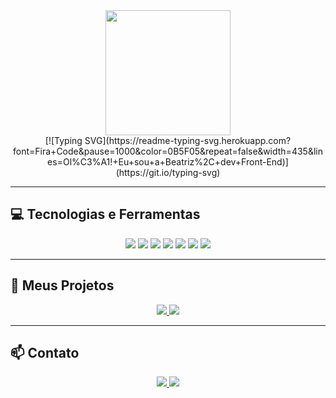<div align="center">

  <img src="https://media.giphy.com/media/75ATTdRsYJjS8/giphy.gif" width="200px" />

   <br>
  [![Typing SVG](https://readme-typing-svg.herokuapp.com?font=Fira+Code&pause=1000&color=0B5F05&repeat=false&width=435&lines=Ol%C3%A1!+Eu+sou+a+Beatriz%2C+dev+Front-End)](https://git.io/typing-svg)
</div>

---

## 💻 Tecnologias e Ferramentas

<p align="center">
  <img src="https://img.shields.io/badge/HTML-E34F26?style=plastic&logo=html5&logoColor=white"/>
  <img src="https://img.shields.io/badge/CSS-1572B6?style=plastic&logo=css3&logoColor=white"/>
  <img src="https://img.shields.io/badge/JavaScript-F7DF1E?style=plastic&logo=javascript&logoColor=black"/>
  <img src="https://img.shields.io/badge/React-61DAFB?style=plastic&logo=react&logoColor=black"/>
  <img src="https://img.shields.io/badge/Node.js-339933?style=plastic&logo=node.js&logoColor=white"/>
  <img src="https://img.shields.io/badge/Git-F05032?style=plastic&logo=git&logoColor=white"/>
  <img src="https://img.shields.io/badge/GitHub-181717?style=plastic&logo=github&logoColor=white"/>
</p>

---

## 🚀 Meus Projetos

<p align="center">
  <a href="https://github.com/BEATRIZBUAVA/meu-portifolio">
    <img src="https://img.shields.io/badge/Portfolio-visit-green?style=plastic"/>
  </a>
  <a href="https://github.com/BEATRIZBUAVA/bakery">
    <img src="https://img.shields.io/badge/Simulador_de_Corrida-Node.js-blue?style=plastic"/>
  </a>
 
</p>

---

## 📫 Contato

<p align="center">
  <a href="mailto:beatriznfb28@gmail.com">
    <img src="https://img.shields.io/badge/Email-beatriznfb28@gmail.com-c14438?style=plastic&logo=gmail&logoColor=white"/>
  </a>
  <a href="https://www.linkedin.com/in/beatriz-nascimento-2142751b6/">
    <img src="https://img.shields.io/badge/LinkedIn-BeatrizNascimento-blue?style=plastic&logo=linkedin&logoColor=white"/>
  </a>
</p>
